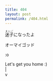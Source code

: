```yaml
---
title: 404
layout: post
permalink: /404.html
---
```


<ruby>迷子<rt>まいご</rt></ruby>になったよ

オーマイゴッド

:o

Let's get you home :)<br>
\|<br>
v
